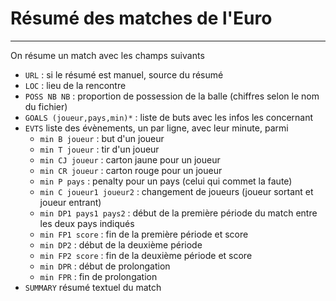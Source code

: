 # Résumé des matches de l'Euro
----------------------------------

On résume un match avec les champs suivants

- `URL` : si le résumé est manuel, source du résumé
- `LOC` : lieu de la rencontre
- `POSS NB NB` : proportion de possession de la balle (chiffres selon le nom du fichier)
- `GOALS (joueur,pays,min)*` : liste de buts avec les infos les concernant
- `EVTS` liste des évènements, un par ligne, avec leur minute, parmi
	- `min B joueur` : but d'un joueur
	- `min T joueur` : tir d'un joueur
	- `min CJ joueur` : carton jaune pour un joueur
	- `min CR joueur` : carton rouge pour un joueur
	- `min P pays` : penalty pour un pays (celui qui commet la faute)
	- `min C joueur1 joueur2` : changement de joueurs (joueur sortant et joueur entrant)
	- `min DP1 pays1 pays2` : début de la première période du match entre les deux pays indiqués
	- `min FP1 score` : fin de la première période et score
	- `min DP2` : début de la deuxième période
	- `min FP2 score` : fin de la deuxième période et score
	- `min DPR` : début de prolongation
	- `min FPR` : fin de prolongation
- `SUMMARY` résumé textuel du match
